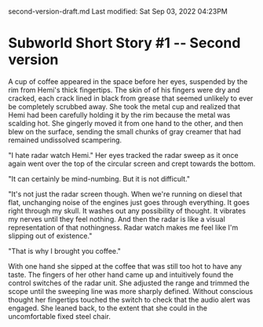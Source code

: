 second-version-draft.md
Last modified: Sat Sep 03, 2022  04:23PM

# Subworld Short Story #1 -- Second version


A cup of coffee appeared in the space before her eyes, suspended by the rim from Hemi's thick fingertips. The skin of of his fingers were dry and cracked, each crack lined in black from grease that seemed unlikely to ever be completely scrubbed away. She took the metal cup and realized that Hemi had been carefully holding it by the rim because the metal was scalding hot. She gingerly moved it from one hand to the other, and then blew on the surface, sending the small chunks of gray creamer that had remained undissolved scampering.

"I hate radar watch Hemi." Her eyes tracked the radar sweep as it once again went over the top of the circular screen and crept towards the bottom.

"It can certainly be mind-numbing. But it is not difficult."

"It's not just the radar screen though. When we're running on diesel that flat, unchanging noise of the engines just goes through everything. It goes right through my skull. It washes out any possibility of thought. It vibrates my nerves until they feel nothing. And then the radar is like a visual representation of that nothingness. Radar watch makes me feel like I'm slipping out of existence."

"That is why I brought you coffee."

With one hand she sipped at the coffee that was still too hot to have any taste. The fingers of her other hand came up and intuitively found the control switches of the radar unit. She adjusted the range and trimmed the scope until the sweeping line was more sharply defined. Without conscious thought her fingertips touched the switch to check that the audio alert was engaged. She leaned back, to the extent that she could in the uncomfortable fixed steel chair.








